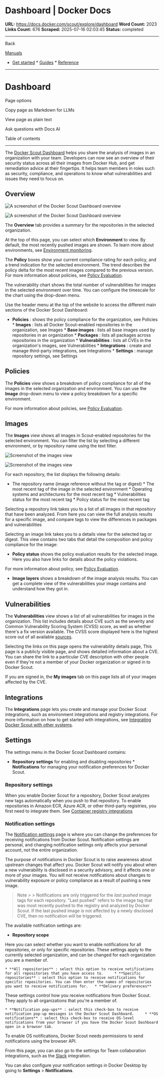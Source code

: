 # Dashboard | Docker Docs

**URL:** https://docs.docker.com/scout/explore/dashboard
**Word Count:** 2023
**Links Count:** 676
**Scraped:** 2025-07-16 02:03:45
**Status:** completed

---

Back

[Manuals](https://docs.docker.com/manuals/)

  * [Get started](https://docs.docker.com/get-started/)   * [Guides](https://docs.docker.com/guides/)   * [Reference](https://docs.docker.com/reference/)

* * *

# Dashboard

Page options

Copy page as Markdown for LLMs

View page as plain text

Ask questions with Docs AI

Table of contents

* * *

The [Docker Scout Dashboard](https://scout.docker.com/) helps you share the analysis of images in an organization with your team. Developers can now see an overview of their security status across all their images from Docker Hub, and get remediation advice at their fingertips. It helps team members in roles such as security, compliance, and operations to know what vulnerabilities and issues they need to focus on.

## Overview

![A screenshot of the Docker Scout Dashboard overview](https://docs.docker.com/scout/images/dashboard-overview.webp)

![A screenshot of the Docker Scout Dashboard overview](https://docs.docker.com/scout/images/dashboard-overview.webp)

The **Overview** tab provides a summary for the repositories in the selected organization.

At the top of this page, you can select which **Environment** to view. By default, the most recently pushed images are shown. To learn more about environments, see [Environment monitoring](https://docs.docker.com/scout/integrations/environment/).

The **Policy** boxes show your current compliance rating for each policy, and a trend indication for the selected environment. The trend describes the policy delta for the most recent images compared to the previous version. For more information about policies, see [Policy Evaluation](https://docs.docker.com/scout/policy/).

The vulnerability chart shows the total number of vulnerabilities for images in the selected environment over time. You can configure the timescale for the chart using the drop-down menu.

Use the header menu at the top of the website to access the different main sections of the Docker Scout Dashboard:

  * **Policies** : shows the policy compliance for the organization, see Policies   * **Images** : lists all Docker Scout-enabled repositories in the organization, see Images   * **Base images** : lists all base images used by repositories in an organization   * **Packages** : lists all packages across repositories in the organization   * **Vulnerabilities** : lists all CVEs in the organization's images, see Vulnerabilities   * **Integrations** : create and manage third-party integrations, see Integrations   * **Settings** : manage repository settings, see Settings

## Policies

The **Policies** view shows a breakdown of policy compliance for all of the images in the selected organization and environment. You can use the **Image** drop-down menu to view a policy breakdown for a specific environment.

For more information about policies, see [Policy Evaluation](https://docs.docker.com/scout/policy/).

## Images

The **Images** view shows all images in Scout-enabled repositories for the selected environment. You can filter the list by selecting a different environment, or by repository name using the text filter.

![Screenshot of the images view](https://docs.docker.com/scout/images/dashboard-images.webp)

![Screenshot of the images view](https://docs.docker.com/scout/images/dashboard-images.webp)

For each repository, the list displays the following details:

  * The repository name \(image reference without the tag or digest\)   * The most recent tag of the image in the selected environment   * Operating systems and architectures for the most recent tag   * Vulnerabilities status for the most recent tag   * Policy status for the most recent tag

Selecting a repository link takes you to a list of all images in that repository that have been analyzed. From here you can view the full analysis results for a specific image, and compare tags to view the differences in packages and vulnerabilities

Selecting an image link takes you to a details view for the selected tag or digest. This view contains two tabs that detail the composition and policy compliance for the image:

  * **Policy status** shows the policy evaluation results for the selected image. Here you also have links for details about the policy violations.

For more information about policy, see [Policy Evaluation](https://docs.docker.com/scout/policy/).

  * **Image layers** shows a breakdown of the image analysis results. You can get a complete view of the vulnerabilities your image contains and understand how they got in.

## Vulnerabilities

The **Vulnerabilities** view shows a list of all vulnerabilities for images in the organization. This list includes details about CVE such as the severity and Common Vulnerability Scoring System \(CVSS\) score, as well as whether there's a fix version available. The CVSS score displayed here is the highest score out of all available [sources](https://docs.docker.com/scout/deep-dive/advisory-db-sources/).

Selecting the links on this page opens the vulnerability details page, This page is a publicly visible page, and shows detailed information about a CVE. You can share the link to a particular CVE description with other people even if they're not a member of your Docker organization or signed in to Docker Scout.

If you are signed in, the **My images** tab on this page lists all of your images affected by the CVE.

## Integrations

The **Integrations** page lets you create and manage your Docker Scout integrations, such as environment integrations and registry integrations. For more information on how to get started with integrations, see [Integrating Docker Scout with other systems](https://docs.docker.com/scout/integrations/).

## Settings

The settings menu in the Docker Scout Dashboard contains:

  * **Repository settings** for enabling and disabling repositories   * **Notifications** for managing your notification preferences for Docker Scout.

### Repository settings

When you enable Docker Scout for a repository, Docker Scout analyzes new tags automatically when you push to that repository. To enable repositories in Amazon ECR, Azure ACR, or other third-party registries, you first need to integrate them. See [Container registry integrations](https://docs.docker.com/scout/integrations/#container-registries)

### Notification settings

The [Notification settings](https://scout.docker.com/settings/notifications) page is where you can change the preferences for receiving notifications from Docker Scout. Notification settings are personal, and changing notification settings only affects your personal account, not the entire organization.

The purpose of notifications in Docker Scout is to raise awareness about upstream changes that affect you. Docker Scout will notify you about when a new vulnerability is disclosed in a security advisory, and it affects one or more of your images. You will not receive notifications about changes to vulnerability exposure or policy compliance as a result of pushing a new image.

> Note >  > Notifications are only triggered for the _last pushed_ image tags for each repository. "Last pushed" refers to the image tag that was most recently pushed to the registry and analyzed by Docker Scout. If the last pushed image is not affected by a newly disclosed CVE, then no notification will be triggered.

The available notification settings are:

  * **Repository scope**

Here you can select whether you want to enable notifications for all repositories, or only for specific repositories. These settings apply to the currently selected organization, and can be changed for each organization you are a member of.

    * **All repositories** : select this option to receive notifications for all repositories that you have access to.     * **Specific repositories** : select this option to receive notifications for specific repositories. You can then enter the names of repositories you want to receive notifications for.   * **Delivery preferences**

These settings control how you receive notifications from Docker Scout. They apply to all organizations that you're a member of.

    * **Notification pop-ups** : select this check-box to receive notification pop-up messages in the Docker Scout Dashboard.     * **OS notifications** : select this check-box to receive OS-level notifications from your browser if you have the Docker Scout Dashboard open in a browser tab.

To enable OS notifications, Docker Scout needs permissions to send notifications using the browser API.

From this page, you can also go to the settings for Team collaboration integrations, such as the [Slack](https://docs.docker.com/scout/integrations/team-collaboration/slack/) integration.

You can also configure your notification settings in Docker Desktop by going to **Settings** > **Notifications**.